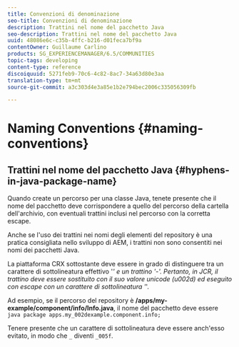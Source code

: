 ```yaml
---
title: Convenzioni di denominazione
seo-title: Convenzioni di denominazione
description: Trattini nel nome del pacchetto Java
seo-description: Trattini nel nome del pacchetto Java
uuid: 48086e6c-c35b-4ffc-b216-d01feca7bf9a
contentOwner: Guillaume Carlino
products: SG_EXPERIENCEMANAGER/6.5/COMMUNITIES
topic-tags: developing
content-type: reference
discoiquuid: 5271feb9-70c6-4c82-8ac7-34a63d80e3aa
translation-type: tm+mt
source-git-commit: a3c303d4e3a85e1b2e794bec2006c335056309fb

---
```



# Naming Conventions {#naming-conventions}

## Trattini nel nome del pacchetto Java {#hyphens-in-java-package-name}

Quando create un percorso per una classe Java, tenete presente che il nome del pacchetto deve corrispondere a quello del percorso della cartella dell&#39;archivio, con eventuali trattini inclusi nel percorso con la corretta escape.

Anche se l&#39;uso dei trattini nei nomi degli elementi del repository è una pratica consigliata nello sviluppo di AEM, i trattini non sono consentiti nei nomi dei pacchetti Java.

La piattaforma CRX sottostante deve essere in grado di distinguere tra un carattere di sottolineatura effettivo &#39;_&#39; e un trattino &#39;-&#39;. Pertanto, in JCR, il trattino deve essere sostituito con il suo valore unicode (u002d) ed eseguito con escape con un carattere di sottolineatura &#39;_&#39;.

Ad esempio, se il percorso del repository è **/apps/my-example/component/info/Info.java**, il nome del pacchetto deve essere `java package apps.my_002dexample.component.info;`

Tenere presente che un carattere di sottolineatura deve essere anch&#39;esso evitato, in modo che `_` diventi `_005f`.

